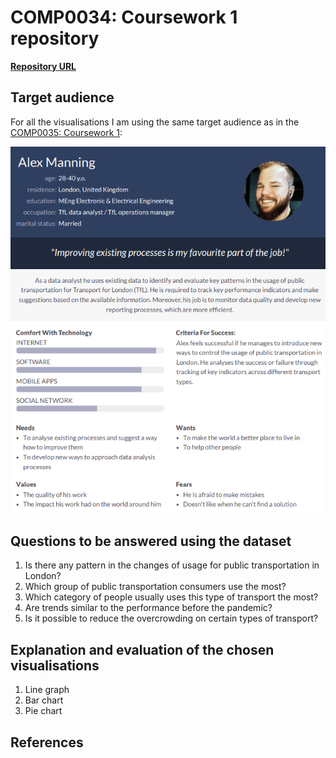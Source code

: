 # COMP0034: Coursework 1 repository

**[Repository URL](https://github.com/ucl-comp0035/comp0034-cw1-i-azhar-nurgaliyeva)**

## Target audience

For all the visualisations I am using the same target audience as in
the [COMP0035: Coursework 1](https://github.com/ucl-comp0035/coursework-1-azhar-nurgaliyeva):

![persona_target](persona.png)

## Questions to be answered using the dataset

1) Is there any pattern in the changes of usage for public transportation in London?
2) Which group of public transportation consumers use the most?
3) Which category of people usually uses this type of transport the most?
4) Are trends similar to the performance before the pandemic?
5) Is it possible to reduce the overcrowding on certain types of transport?

## Explanation and evaluation of the chosen visualisations

1. Line graph
2. Bar chart
3. Pie chart

## References